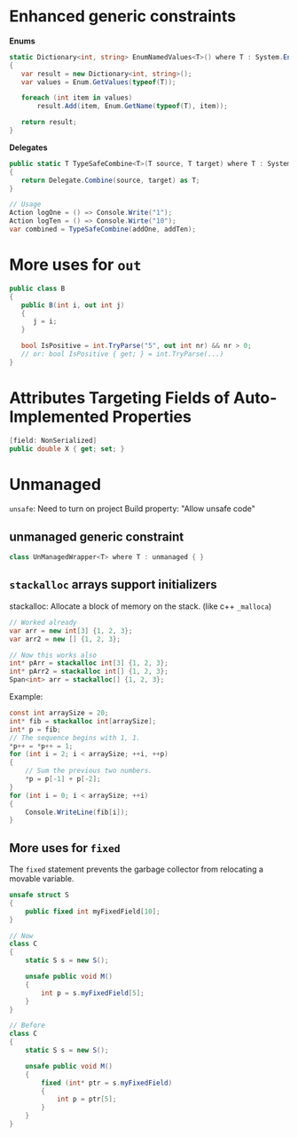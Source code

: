 # Enhanced generic constraints

**Enums**  
```c#
static Dictionary<int, string> EnumNamedValues<T>() where T : System.Enum
{
   var result = new Dictionary<int, string>();
   var values = Enum.GetValues(typeof(T));

   foreach (int item in values)
       result.Add(item, Enum.GetName(typeof(T), item));

   return result;
}
```

**Delegates**  
```c#
public static T TypeSafeCombine<T>(T source, T target) where T : System.Delegate
{
   return Delegate.Combine(source, target) as T;
}

// Usage
Action logOne = () => Console.Write("1");
Action logTen = () => Console.Wirte("10");
var combined = TypeSafeCombine(addOne, addTen);
```

# More uses for `out`

```c#
public class B
{
   public B(int i, out int j)
   {
      j = i;
   }

   bool IsPositive = int.TryParse("5", out int nr) && nr > 0;
   // or: bool IsPositive { get; } = int.TryParse(...)
}
```

# Attributes Targeting Fields of Auto-Implemented Properties

```c#
[field: NonSerialized]
public double X { get; set; }
```


# Unmanaged

`unsafe`: Need to turn on project Build property: "Allow unsafe code"

## unmanaged generic constraint

```c#
class UnManagedWrapper<T> where T : unmanaged { }
```

## `stackalloc` arrays support initializers

stackalloc: Allocate a block of memory on the stack. (like c++ `_malloca`)

```c#
// Worked already
var arr = new int[3] {1, 2, 3};
var arr2 = new [] {1, 2, 3};

// Now this works also
int* pArr = stackalloc int[3] {1, 2, 3};
int* pArr2 = stackalloc int[] {1, 2, 3};
Span<int> arr = stackalloc[] {1, 2, 3};
```

Example:  
```c#
const int arraySize = 20;
int* fib = stackalloc int[arraySize];
int* p = fib;
// The sequence begins with 1, 1.
*p++ = *p++ = 1;
for (int i = 2; i < arraySize; ++i, ++p)
{
    // Sum the previous two numbers.
    *p = p[-1] + p[-2];
}
for (int i = 0; i < arraySize; ++i)
{
    Console.WriteLine(fib[i]);
}
```

## More uses for `fixed`

The `fixed` statement prevents the garbage collector from relocating a movable variable.

```c#
unsafe struct S
{
    public fixed int myFixedField[10];
}

// Now
class C
{
    static S s = new S();

    unsafe public void M()
    {
        int p = s.myFixedField[5];
    }
}

// Before
class C
{
    static S s = new S();

    unsafe public void M()
    {
        fixed (int* ptr = s.myFixedField)
        {
            int p = ptr[5];
        }
    }
}
```

